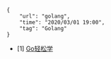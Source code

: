 ```
{
    "url": "golang",
    "time": "2020/03/01 19:00",
    "tag": "Golang"
}
```





- [1] [Go轻松学](https://www.kancloud.cn/itfanr/go-quick-learn)
